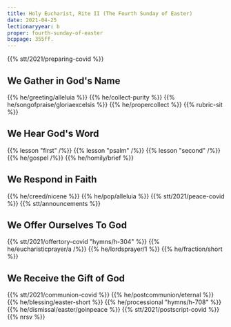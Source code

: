 ```yaml
---
title: Holy Eucharist, Rite II (The Fourth Sunday of Easter)
date: 2021-04-25
lectionaryyear: b
proper: fourth-sunday-of-easter
bcppage: 355ff.
---
```

{{% stt/2021/preparing-covid %}}

## We Gather in God's Name
{{% he/greeting/alleluia %}}
{{% he/collect-purity %}}
{{% he/songofpraise/gloriaexcelsis %}}
{{% he/propercollect %}}
{{% rubric-sit %}}

## We Hear God's Word
{{% lesson "first" /%}}
{{% lesson "psalm" /%}}
{{% lesson "second" /%}}
{{% he/gospel /%}}
{{% he/homily/brief %}}

## We Respond in Faith
{{% he/creed/nicene %}}
{{% he/pop/alleluia %}}
{{% stt/2021/peace-covid %}}
{{% stt/announcements %}}

## We Offer Ourselves To God
{{% stt/2021/offertory-covid "hymns/h-304" %}}
{{% he/eucharisticprayer/a /%}}
{{% he/lordsprayer/1 %}}
{{% he/fraction/short %}}

## We Receive the Gift of God
{{% stt/2021/communion-covid %}}
{{% he/postcommunion/eternal %}}
{{% he/blessing/easter-short %}}
{{% he/processional "hymns/h-708" %}}
{{% he/dismissal/easter/goinpeace %}}
{{% stt/2021/postscript-covid %}}
{{% nrsv %}}
